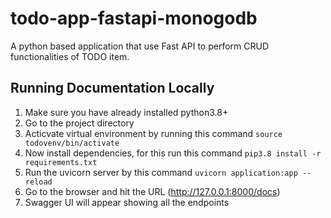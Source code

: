 # todo-app-fastapi-monogodb
A python based application that use Fast API to perform CRUD functionalities of TODO item. 

## Running Documentation Locally

1. Make sure you have already installed python3.8+
2. Go to the project directory
3. Acticvate virtual environment by running this command `source todovenv/bin/activate`
4. Now install dependencies, for this run this command `pip3.8 install -r requirements.txt`
5. Run the uvicorn server by this command `uvicorn application:app --reload`
6. Go to the browser and hit the URL (http://127.0.0.1:8000/docs)
7. Swagger UI will appear showing all the endpoints

